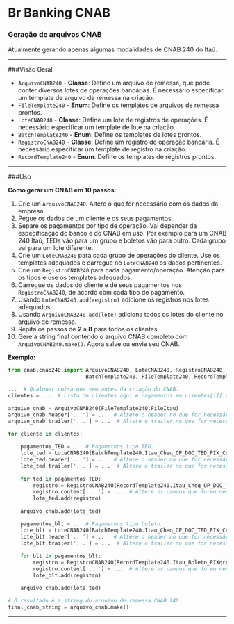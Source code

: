 # Br Banking CNAB
### Geração de arquivos CNAB

Atualmente gerando apenas algumas modalidades de CNAB 240 do Itaú.

---

###Visão Geral

* `ArquivoCNAB240` - **Classe**: Define um arquivo de remessa, que pode conter diversos lotes de operações bancárias. É necessário especificar um template de arquivo de remessa na criação.
* `FileTemplate240` - **Enum**: Define os templates de arquivos de remessa prontos.
* `LoteCNAB240` - **Classe**: Define um lote de registros de operações. É necessário especificar um template de lote na criação.
* `BatchTemplate240` - **Enum**: Define os templates de lotes prontos.
* `RegistroCNAB240` - **Classe**: Define um registro de operação bancária. É necessário especificar um template de registro na criação.
* `RecordTemplate240` - **Enum**: Define os templates de registros prontos. 

---

###Uso

**Como gerar um CNAB em 10 passos:**

1. Crie um `ArquivoCNAB240`. Altere o que for necessário com os dados da empresa.
2. Pegue os dados de um cliente e os seus pagamentos.
3. Separe os pagamentos por tipo de operação. Vai depender da especificação do banco e do CNAB em uso. Por exemplo para um CNAB 240 Itaú, TEDs vão para um grupo e boletos vão para outro. Cada grupo vai para um lote diferente.
4. Crie um `LoteCNAB240` para cada grupo de operações do cliente. Use os templates adequados e carregue no `LoteCNAB240` os dados pertinentes.
5. Crie um `RegistroCNAB240` para cada pagamento/operação. Atenção para os tipos e use os templates adequados.
6. Carregue os dados do cliente e de seus pagamentos nos `RegistroCNAB240`, de acordo com cada tipo de pagamento.
7. Usando `LoteCNAB240.add(registro)` adicione os registros nos lotes adequados.
8. Usando `ArquivoCNAB240.add(lote)` adiciona todos os lotes do cliente no arquivo de remessa.
9. Repita os passos de **2** a **8** para todos os clientes.
10. Gere a string final contendo o arquivo CNAB completo com `ArquivoCNAB240.make()`. Agora salve ou envie seu CNAB.

**Exemplo:**

```python
from cnab.cnab240 import ArquivoCNAB240, LoteCNAB240, RegistroCNAB240, \
                         BatchTemplate240, FileTemplate240, RecordTemplate240

...  # Qualquer coisa que vem antes da criação do CNAB.
clientes = ...  # Lista de clientes aqui e pagamentos em clientes[i]['pagamentos'] .

arquivo_cnab = ArquivoCNAB240(FileTemplate240.FileItau)
arquivo_cnab.header['...'] = ...  # Altere o header no que for necessário.
arquivo_cnab.trailer['...'] = ...  # Altere o trailer no que for necessário.

for cliente in clientes:
    
    pagamentos_TED = ... # Pagametnos tipo TED.
    lote_ted = LoteCNAB240(BatchTemplate240.Itau_Cheq_OP_DOC_TED_PIX_CredCC)
    lote_ted.header['...'] = ...  # Altere o header no que for necessário.
    lote_ted.trailer['...'] = ...  # Altere o trailer no que for necessário.
    
    for ted in pagamentos_TED:
        registro = RegistroCNAB240(RecordTemplate240.Itau_Cheq_OP_DOC_TED_PIX_CredCC)
        registro.content['...'] = ...  # Altere os campos que forem necessários.
        lote_ted.add(registro)
    
    arquivo_cnab.add(lote_ted)

    pagamentos_blt = ... # Pagametnos tipo boleto.
    lote_blt = LoteCNAB240(BatchTemplate240.Itau_Cheq_OP_DOC_TED_PIX_CredCC)
    lote_blt.header['...'] = ...  # Altere o header no que for necessário.
    lote_blt.trailer['...'] = ...  # Altere o trailer no que for necessário.
    
    for blt in pagamentos_blt:
        registro = RegistroCNAB240(RecordTemplate240.Itau_Boleto_PIXqrcode)
        registro.content['...'] = ...  # Altere os campos que forem necessários.
        lote_blt.add(registro)

    arquivo_cnab.add(lote_ted)

# O resultado é a string do arquivo de remessa CNAB 240.
final_cnab_string = arquivo_cnab.make()

```

---

